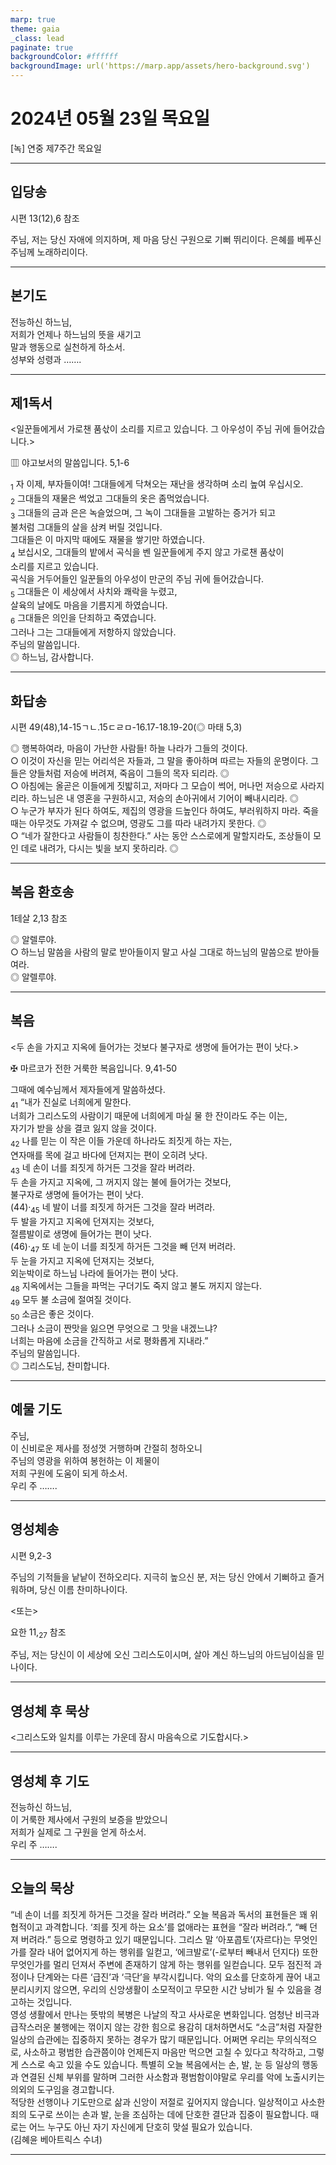 ```yaml
---
marp: true
theme: gaia
_class: lead
paginate: true
backgroundColor: #ffffff
backgroundImage: url('https://marp.app/assets/hero-background.svg')
---
```


# 2024년 05월 23일 목요일

[녹] 연중 제7주간 목요일  




---

## 입당송

시편 13(12),6 참조

주님, 저는 당신 자애에 의지하며, 제 마음 당신 구원으로 기뻐 뛰리이다. 은혜를 베푸신 주님께 노래하리이다.  
  


---

## 본기도

전능하신 하느님,  
저희가 언제나 하느님의 뜻을 새기고  
말과 행동으로 실천하게 하소서.  
성부와 성령과 …….  
  


---

## 제1독서

<일꾼들에게서 가로챈 품삯이 소리를 지르고 있습니다. 그 아우성이 주님 귀에 들어갔습니다.>

▥ 야고보서의 말씀입니다. 5,1-6

<sub>1</sub> 자 이제, 부자들이여! 그대들에게 닥쳐오는 재난을 생각하며 소리 높여 우십시오.  
<sub>2</sub> 그대들의 재물은 썩었고 그대들의 옷은 좀먹었습니다.  
<sub>3</sub> 그대들의 금과 은은 녹슬었으며, 그 녹이 그대들을 고발하는 증거가 되고  
불처럼 그대들의 살을 삼켜 버릴 것입니다.  
그대들은 이 마지막 때에도 재물을 쌓기만 하였습니다.  
<sub>4</sub> 보십시오, 그대들의 밭에서 곡식을 벤 일꾼들에게 주지 않고 가로챈 품삯이  
소리를 지르고 있습니다.  
곡식을 거두어들인 일꾼들의 아우성이 만군의 주님 귀에 들어갔습니다.  
<sub>5</sub> 그대들은 이 세상에서 사치와 쾌락을 누렸고,  
살육의 날에도 마음을 기름지게 하였습니다.  
<sub>6</sub> 그대들은 의인을 단죄하고 죽였습니다.  
그러나 그는 그대들에게 저항하지 않았습니다.  
주님의 말씀입니다.  
◎ 하느님, 감사합니다.  
  


---

## 화답송

시편 49(48),14-15ㄱㄴ.15ㄷㄹㅁ-16.17-18.19-20(◎ 마태 5,3)

◎ 행복하여라, 마음이 가난한 사람들! 하늘 나라가 그들의 것이다.  
○ 이것이 자신을 믿는 어리석은 자들과, 그 말을 좋아하며 따르는 자들의 운명이다. 그들은 양들처럼 저승에 버려져, 죽음이 그들의 목자 되리라. ◎  
○ 아침에는 올곧은 이들에게 짓밟히고, 저마다 그 모습이 썩어, 머나먼 저승으로 사라지리라. 하느님은 내 영혼을 구원하시고, 저승의 손아귀에서 기어이 빼내시리라. ◎  
○ 누군가 부자가 된다 하여도, 제집의 영광을 드높인다 하여도, 부러워하지 마라. 죽을 때는 아무것도 가져갈 수 없으며, 영광도 그를 따라 내려가지 못한다. ◎  
○ “네가 잘한다고 사람들이 칭찬한다.” 사는 동안 스스로에게 말할지라도, 조상들이 모인 데로 내려가, 다시는 빛을 보지 못하리라. ◎  
  


---

## 복음 환호송

1테살 2,13 참조

◎ 알렐루야.  
○ 하느님 말씀을 사람의 말로 받아들이지 말고 사실 그대로 하느님의 말씀으로 받아들여라.  
◎ 알렐루야.  
  


---

## 복음

<두 손을 가지고 지옥에 들어가는 것보다 불구자로 생명에 들어가는 편이 낫다.>

✠ 마르코가 전한 거룩한 복음입니다. 9,41-50

그때에 예수님께서 제자들에게 말씀하셨다.  
<sub>41</sub> “내가 진실로 너희에게 말한다.  
너희가 그리스도의 사람이기 때문에 너희에게 마실 물 한 잔이라도 주는 이는,  
자기가 받을 상을 결코 잃지 않을 것이다.  
<sub>42</sub> 나를 믿는 이 작은 이들 가운데 하나라도 죄짓게 하는 자는,  
연자매를 목에 걸고 바다에 던져지는 편이 오히려 낫다.  
<sub>43</sub> 네 손이 너를 죄짓게 하거든 그것을 잘라 버려라.  
두 손을 가지고 지옥에, 그 꺼지지 않는 불에 들어가는 것보다,  
불구자로 생명에 들어가는 편이 낫다.  
(44)·<sub>45</sub> 네 발이 너를 죄짓게 하거든 그것을 잘라 버려라.  
두 발을 가지고 지옥에 던져지는 것보다,  
절름발이로 생명에 들어가는 편이 낫다.  
(46)·<sub>47</sub> 또 네 눈이 너를 죄짓게 하거든 그것을 빼 던져 버려라.  
두 눈을 가지고 지옥에 던져지는 것보다,  
외눈박이로 하느님 나라에 들어가는 편이 낫다.  
<sub>48</sub> 지옥에서는 그들을 파먹는 구더기도 죽지 않고 불도 꺼지지 않는다.  
<sub>49</sub> 모두 불 소금에 절여질 것이다.  
<sub>50</sub> 소금은 좋은 것이다.  
그러나 소금이 짠맛을 잃으면 무엇으로 그 맛을 내겠느냐?  
너희는 마음에 소금을 간직하고 서로 평화롭게 지내라.”  
주님의 말씀입니다.  
◎ 그리스도님, 찬미합니다.  
  


---

## 예물 기도

주님,  
이 신비로운 제사를 정성껏 거행하며 간절히 청하오니  
주님의 영광을 위하여 봉헌하는 이 제물이  
저희 구원에 도움이 되게 하소서.  
우리 주 …….  
  


---

## 영성체송

시편 9,2-3

주님의 기적들을 낱낱이 전하오리다. 지극히 높으신 분, 저는 당신 안에서 기뻐하고 즐거워하며, 당신 이름 찬미하나이다.  
  
<또는>  
  
요한 11,<sub>27</sub> 참조  
  
주님, 저는 당신이 이 세상에 오신 그리스도이시며, 살아 계신 하느님의 아드님이심을 믿나이다.  


---

## 영성체 후 묵상

<그리스도와 일치를 이루는 가운데 잠시 마음속으로 기도합시다.>  


---

## 영성체 후 기도

전능하신 하느님,  
이 거룩한 제사에서 구원의 보증을 받았으니  
저희가 실제로 그 구원을 얻게 하소서.  
우리 주 …….  
  


---

## 오늘의 묵상

“네 손이 너를 죄짓게 하거든 그것을 잘라 버려라.” 오늘 복음과 독서의 표현들은 꽤 위협적이고 과격합니다. ‘죄를 짓게 하는 요소’를 없애라는 표현을 “잘라 버려라.”, “빼 던져 버려라.” 등으로 명령하고 있기 때문입니다. 그리스 말 ‘아포콥토’(자르다)는 무엇인가를 잘라 내어 없어지게 하는 행위를 일컫고, ‘에크발로’(-로부터 빼내서 던지다) 또한 무엇인가를 멀리 던져서 주변에 존재하기 않게 하는 행위를 일컫습니다. 모두 점진적 과정이나 단계와는 다른 ‘급진’과 ‘극단’을 부각시킵니다. 악의 요소를 단호하게 끊어 내고 분리시키지 않으면, 우리의 신앙생활이 소모적이고 무모한 시간 낭비가 될 수 있음을 경고하는 것입니다.  
영성 생활에서 만나는 뜻밖의 복병은 나날의 작고 사사로운 변화입니다. 엄청난 비극과 급작스러운 불행에는 꺾이지 않는 강한 힘으로 용감히 대처하면서도 “소금”처럼 자잘한 일상의 습관에는 집중하지 못하는 경우가 많기 때문입니다. 어쩌면 우리는 무의식적으로, 사소하고 평범한 습관쯤이야 언제든지 마음만 먹으면 고칠 수 있다고 착각하고, 그렇게 스스로 속고 있을 수도 있습니다. 특별히 오늘 복음에서는 손, 발, 눈 등 일상의 행동과 연결된 신체 부위를 말하며 그러한 사소함과 평범함이야말로 우리를 악에 노출시키는 의외의 도구임을 경고합니다.  
적당한 선행이나 기도만으로 삶과 신앙이 저절로 깊어지지 않습니다. 일상적이고 사소한 죄의 도구로 쓰이는 손과 발, 눈을 조심하는 데에 단호한 결단과 집중이 필요합니다. 때로는 어느 누구도 아닌 자기 자신에게 단호히 맞설 필요가 있습니다.  
(김혜윤 베아트릭스 수녀)  


---